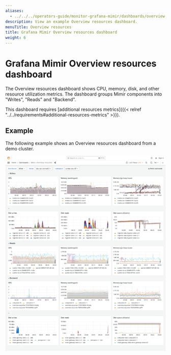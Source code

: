 ```yaml
---
aliases:
  - ../../../operators-guide/monitor-grafana-mimir/dashboards/overview-resources/
description: View an example Overview resources dashboard.
menuTitle: Overview resources
title: Grafana Mimir Overview resources dashboard
weight: 6
---
```


# Grafana Mimir Overview resources dashboard

The Overview resources dashboard shows CPU, memory, disk, and other resource utilization metrics.
The dashboard groups Mimir components into "Writes", "Reads" and "Backend".

This dashboard requires [additional resources metrics]({{< relref "../../requirements#additional-resources-metrics" >}}).

## Example

The following example shows an Overview resources dashboard from a demo cluster.

![Grafana Mimir Overview dashboard](mimir-overview-resources.png)
